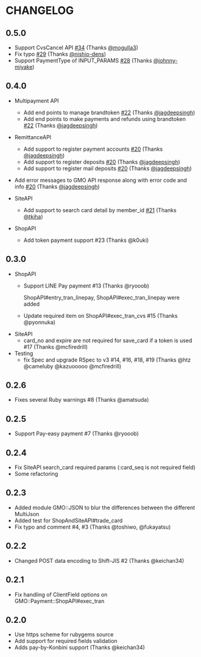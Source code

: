# CHANGELOG

## 0.5.0
* Support CvsCancel API  [#34](https://github.com/t-k/gmo-payment-ruby/pull/34) (Thanks [@mogulla3](https://github.com/mogulla3 ))
* Fix typo [#29](https://github.com/t-k/gmo-payment-ruby/pull/29) (Thanks [@nishio-dens](https://github.com/nishio-dens))
* Support PaymentType of INPUT_PARAMS [#28](https://github.com/t-k/gmo-payment-ruby/pull/28) (Thanks [@johnny-miyake](https://github.com/johnny-miyake))

## 0.4.0

* Multipayment API
  * Add end points to manage brandtoken [#22](https://github.com/t-k/gmo-payment-ruby/pull/22) (Thanks [@jagdeepsingh](https://github.com/JagdeepSingh))
  * Add end points to make payments and refunds using brandtoken [#22](https://github.com/t-k/gmo-payment-ruby/pull/22) (Thanks [@jagdeepsingh](https://github.com/JagdeepSingh))

* RemittanceAPI
  * Add support to register payment accounts [#20](https://github.com/t-k/gmo-payment-ruby/pull/20) (Thanks [@jagdeepsingh](https://github.com/JagdeepSingh))
  * Add support to register deposits [#20](https://github.com/t-k/gmo-payment-ruby/pull/20) (Thanks [@jagdeepsingh](https://github.com/JagdeepSingh))
  * Add support to register mail deposits [#20](https://github.com/t-k/gmo-payment-ruby/pull/20) (Thanks [@jagdeepsingh](https://github.com/JagdeepSingh))

* Add error messages to GMO API response along with error code and info [#20](https://github.com/t-k/gmo-payment-ruby/pull/20) (Thanks [@jagdeepsingh](https://github.com/JagdeepSingh))

* SiteAPI
  * Add support to search card detail by member_id [#21](https://github.com/t-k/gmo-payment-ruby/pull/21) (Thanks  [@tkiha](https://github.com/tkiha))

* ShopAPI
  * Add token payment support #23 (Thanks @k0uki)

## 0.3.0
 * ShopAPI
   * Support LINE Pay payment #13 (Thanks @ryooob)

     ShopAPI#entry_tran_linepay, ShopAPI#exec_tran_linepay were added
   * Update required item on ShopAPI#exec_tran_cvs #15 (Thanks @pyonnuka)
 * SiteAPI
   * card_no and expire are not required for save_card if a token is used #17 (Thanks @mcfiredrill)
 * Testing
   * fix Spec and upgrade RSpec to v3 #14, #16, #18, #19 (Thanks @htz @cameluby @kazuooooo @mcfiredrill)

## 0.2.6
 * Fixes several Ruby warnings #8 (Thanks @amatsuda)

## 0.2.5
 * Support Pay-easy payment #7 (Thanks @ryooob)

## 0.2.4
 * Fix SiteAPI search_card required params (:card_seq is not required field)
 * Some refactoring

## 0.2.3
 * Added module GMO::JSON to blur the differences between the different MultiJson
 * Added test for ShopAndSiteAPI#trade_card
 * Fix typo and comment #4, #3 (Thanks @toshiwo, @fukayatsu)

## 0.2.2
 * Changed POST data encoding to Shift-JIS #2 (Thanks @keichan34)

## 0.2.1
 * Fix handling of ClientField options on GMO::Payment::ShopAPI#exec_tran

## 0.2.0

 * Use https scheme for rubygems source
 * Add support for required fields validation
 * Adds pay-by-Konbini support (Thanks @keichan34)
